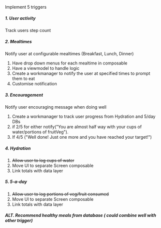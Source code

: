 Implement 5 triggers

##### 1. User activity
Track users step count
##### 2. Mealtimes
Notify user at configurable mealtimes (Breakfast, Lunch, Dinner)
1. Have drop down menus for each mealtime in composable
2. Have a viewmodel to handle logic
3. Create a workmanager to notify the user at specified times to prompt them to eat
4. Customise notification 
##### 3. Encouragement
Notify user encouraging message when doing well 
1. Create a workmanager to track user progress from Hydration and 5/day DBs
2. if 2/5 for either notify("You are almost half way with your cups of water/portions of fruitVeg"). 
3. If 4/5 ("Well done! Just one more and you have reached your target!")
##### 4. Hydration
1. ~~Allow user to log cups of water~~
2. Move UI to separate Screen composable
3. Link totals with data layer
##### 5. 5-a-day
1. ~~Allow user to log portions of veg/fruit consumed~~
2. Move UI to separate Screen composable
3. Link totals with data layer

##### ALT. Recommend healthy meals from database ( could combine well with other trigger)

